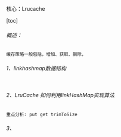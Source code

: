 核心：Lrucache

[toc]

###### 概述：

```
缓存策略一般包括，增加、获取、删除，
```

###### 1、linkhashmap数据结构

```
```

###### 2、LruCache 如何利用linkHashMap实现算法

```
重点分析: put get trimToSize
```

###### 3、

```
```

